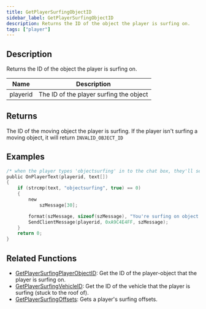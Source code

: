 ```yaml
---
title: GetPlayerSurfingObjectID
sidebar_label: GetPlayerSurfingObjectID
description: Returns the ID of the object the player is surfing on.
tags: ["player"]
---
```


## Description

Returns the ID of the object the player is surfing on.

| Name     | Description                             |
| -------- | --------------------------------------- |
| playerid | The ID of the player surfing the object |

## Returns

The ID of the moving object the player is surfing. If the player isn't surfing a moving object, it will return `INVALID_OBJECT_ID`

## Examples

```c
/* when the player types 'objectsurfing' in to the chat box, they'll see this.*/
public OnPlayerText(playerid, text[])
{
    if (strcmp(text, "objectsurfing", true) == 0)
    {
        new
            szMessage[30];

        format(szMessage, sizeof(szMessage), "You're surfing on object #%d.", GetPlayerSurfingObjectID(playerid));
        SendClientMessage(playerid, 0xA9C4E4FF, szMessage);
    }
    return 0;
}
```

## Related Functions

- [GetPlayerSurfingPlayerObjectID](GetPlayerSurfingPlayerObjectID): Get the ID of the player-object that the player is surfing on.
- [GetPlayerSurfingVehicleID](GetPlayerSurfingVehicleID): Get the ID of the vehicle that the player is surfing (stuck to the roof of).
- [GetPlayerSurfingOffsets](GetPlayerSurfingOffsets): Gets a player's surfing offsets.

